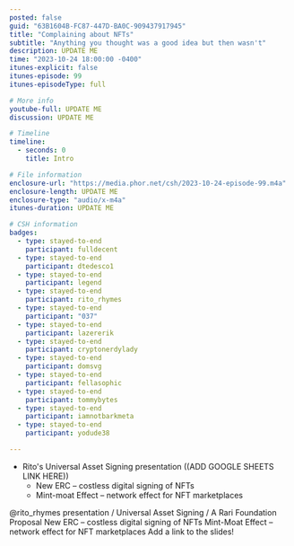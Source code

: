 ```yaml
---
posted: false
guid: "63B1604B-FC87-447D-BA0C-909437917945"
title: "Complaining about NFTs"
subtitle: "Anything you thought was a good idea but then wasn't"
description: UPDATE ME 
time: "2023-10-24 18:00:00 -0400"
itunes-explicit: false
itunes-episode: 99
itunes-episodeType: full

# More info
youtube-full: UPDATE ME
discussion: UPDATE ME

# Timeline
timeline:
  - seconds: 0
    title: Intro

# File information
enclosure-url: "https://media.phor.net/csh/2023-10-24-episode-99.m4a"
enclosure-length: UPDATE ME
enclosure-type: "audio/x-m4a"
itunes-duration: UPDATE ME

# CSH information
badges:
  - type: stayed-to-end
    participant: fulldecent
  - type: stayed-to-end
    participant: dtedesco1
  - type: stayed-to-end
    participant: legend
  - type: stayed-to-end
    participant: rito_rhymes
  - type: stayed-to-end
    participant: "037"
  - type: stayed-to-end
    participant: lazererik
  - type: stayed-to-end
    participant: cryptonerdylady
  - type: stayed-to-end
    participant: domsvg
  - type: stayed-to-end
    participant: fellasophic
  - type: stayed-to-end
    participant: tommybytes
  - type: stayed-to-end
    participant: iamnotbarkmeta
  - type: stayed-to-end
    participant: yodude38

---
```


- Rito's Universal Asset Signing presentation ((ADD GOOGLE SHEETS LINK HERE))
  - New ERC – costless digital signing of NFTs
  - Mint-moat Effect – network effect for NFT marketplaces

<!--end of quick notes-->

@rito_rhymes presentation  / Universal Asset Signing / A Rari Foundation Proposal
New ERC – costless digital signing of NFTs
Mint-Moat Effect – network effect for NFT marketplaces
Add a link to the slides!

